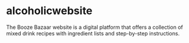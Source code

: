 # alcoholicwebsite
The Booze Bazaar website is a digital platform that offers a collection of mixed drink recipes with ingredient lists and step-by-step instructions.
